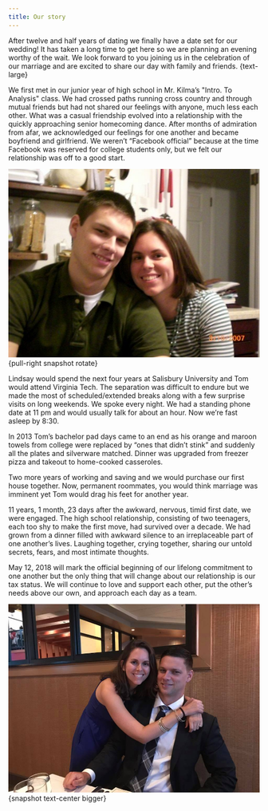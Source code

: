 ```yaml
---
title: Our story
---
```


After twelve and half years of dating we finally have a date set for our
wedding! It has taken a long time to get here so we are planning an evening
worthy of the wait. We look forward to you joining us in the celebration of our
marriage and are excited to share our day with family and friends.
{text-large}

We first met in our junior year of high school in Mr. Kilma’s "Intro. To
Analysis" class. We had crossed paths running cross country and through mutual
friends but had not shared our feelings with anyone, much less each other. What
was a casual friendship evolved into a relationship with the quickly
approaching senior homecoming dance. After months of admiration from afar, we
acknowledged our feelings for one another and became boyfriend and girlfriend.
We weren’t “Facebook official” because at the time Facebook was reserved for
college students only, but we felt our relationship was off to a good start.

![Tom & Lindsay](216934_1014524403109_9430_n.jpg)
{pull-right snapshot rotate}

Lindsay would spend the next four years at Salisbury University and Tom would
attend Virginia Tech. The separation was difficult to endure but we made the
most of scheduled/extended breaks along with a few surprise visits on long
weekends. We spoke every night. We had a standing phone date at 11 pm and would
usually talk for about an hour. Now we’re fast asleep by 8:30.

In 2013 Tom’s bachelor pad days came to an end as his orange and maroon towels
from college were replaced by “ones that didn’t stink” and suddenly all the
plates and silverware matched. Dinner was upgraded from freezer pizza and
takeout to home-cooked casseroles.

Two more years of working and saving and we would purchase our first house
together. Now, permanent roommates, you would think marriage was imminent yet
Tom would drag his feet for another year.

11 years, 1 month, 23 days after the awkward, nervous, timid first date, we
were engaged. The high school relationship, consisting of two teenagers, each
too shy to make the first move, had survived over a decade. We had grown from a
dinner filled with awkward silence to an irreplaceable part of one another’s
lives. Laughing together, crying together, sharing our untold secrets, fears,
and most intimate thoughts.

May 12, 2018 will mark the official beginning of our lifelong commitment to one
another but the only thing that will change about our relationship is our tax
status. We will continue to love and support each other, put the other’s needs
above our own, and approach each day as a team.

![Tom & Lindsay](21728516_10212247919571565_5485824495124986713_n.jpg)
{snapshot text-center bigger}
